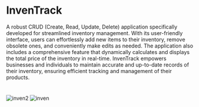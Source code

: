 # InvenTrack
A robust CRUD (Create, Read, Update, Delete) application specifically developed for streamlined inventory management. With its user-friendly interface, users can effortlessly add new items to their inventory, remove obsolete ones, and conveniently make edits as needed. The application also includes a comprehensive feature that dynamically calculates and displays the total price of the inventory in real-time. InvenTrack empowers businesses and individuals to maintain accurate and up-to-date records of their inventory, ensuring efficient tracking and management of their products.
#
![inven2](https://github.com/sam-njuguna/inventrack/assets/113225628/ef416a11-c334-41c1-8077-20732b9011d2)
![inven](https://github.com/sam-njuguna/inventrack/assets/113225628/031d92bd-1d77-4191-9098-f0d84a56fb4b)

